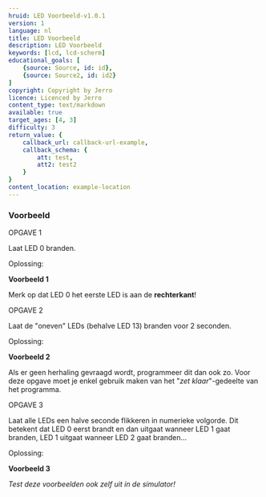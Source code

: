 ```yaml
---
hruid: LED Voorbeeld-v1.0.1
version: 1
language: nl
title: LED Voorbeeld
description: LED Voorbeeld
keywords: [lcd, lcd-scherm]
educational_goals: [
    {source: Source, id: id}, 
    {source: Source2, id: id2}
]
copyright: Copyright by Jerro
licence: Licenced by Jerro
content_type: text/markdown
available: true
target_ages: [4, 3]
difficulty: 3
return_value: {
    callback_url: callback-url-example,
    callback_schema: {
        att: test,
        att2: test2
    }
}
content_location: example-location
---
```


### Voorbeeld

OPGAVE 1

Laat LED 0 branden.

Oplossing:

**Voorbeeld 1**

Merk op dat LED 0 het eerste LED is aan de **rechterkant**!


OPGAVE 2

Laat de "oneven" LEDs (behalve LED 13) branden voor 2 seconden.

Oplossing:

**Voorbeeld 2**

Als er geen herhaling gevraagd wordt, programmeer dit dan ook zo. Voor deze opgave moet je enkel gebruik maken van het "*zet klaar*"-gedeelte van het programma.


OPGAVE 3

Laat alle LEDs een halve seconde flikkeren in numerieke volgorde. Dit betekent dat LED 0 eerst brandt en dan uitgaat wanneer LED 1 gaat branden, LED 1 uitgaat wanneer LED 2 gaat branden...

Oplossing:

**Voorbeeld 3**


*Test deze voorbeelden ook zelf uit in de simulator!*